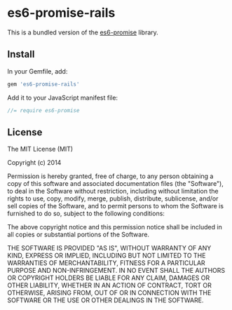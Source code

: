 # es6-promise-rails

This is a bundled version of the [es6-promise](https://github.com/jakearchibald/es6-promise) library.

## Install

In your Gemfile, add:

```ruby
gem 'es6-promise-rails'
```
Add it to your JavaScript manifest file:

``` js
//= require es6-promise
```

## License

The MIT License (MIT)

Copyright (c) 2014

Permission is hereby granted, free of charge, to any person obtaining a copy of
this software and associated documentation files (the "Software"), to deal in
the Software without restriction, including without limitation the rights to
use, copy, modify, merge, publish, distribute, sublicense, and/or sell copies of
the Software, and to permit persons to whom the Software is furnished to do so,
subject to the following conditions:

The above copyright notice and this permission notice shall be included in all
copies or substantial portions of the Software.

THE SOFTWARE IS PROVIDED "AS IS", WITHOUT WARRANTY OF ANY KIND, EXPRESS OR
IMPLIED, INCLUDING BUT NOT LIMITED TO THE WARRANTIES OF MERCHANTABILITY, FITNESS
FOR A PARTICULAR PURPOSE AND NON-INFRINGEMENT. IN NO EVENT SHALL THE AUTHORS OR
COPYRIGHT HOLDERS BE LIABLE FOR ANY CLAIM, DAMAGES OR OTHER LIABILITY, WHETHER
IN AN ACTION OF CONTRACT, TORT OR OTHERWISE, ARISING FROM, OUT OF OR IN
CONNECTION WITH THE SOFTWARE OR THE USE OR OTHER DEALINGS IN THE SOFTWARE.

